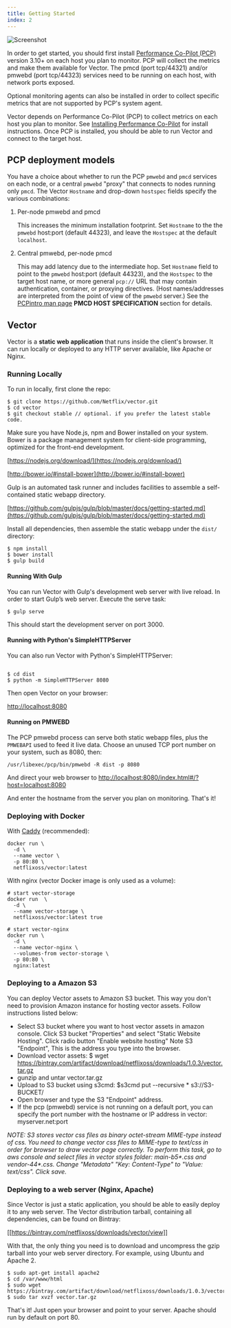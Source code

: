 ```yaml
---
title: Getting Started
index: 2
---
```


![Screenshot](img/screenshot.png)

In order to get started, you should first install [Performance Co-Pilot (PCP)](http://pcp.io/) version 3.10+ on each host you plan to monitor. PCP will collect the metrics and make them available for Vector.  The pmcd (port tcp/44321) and/or pmwebd (port tcp/44323) services need to be running on each host, with network ports exposed.

Optional monitoring agents can also be installed in order to collect specific metrics that are not supported by PCP's system agent.

Vector depends on Performance Co-Pilot (PCP) to collect metrics on each host you plan to monitor.
See [Installing Performance Co-Pilot](Installing-Performance-Co-Pilot) for install instructions.
Once PCP is installed, you should be able to run Vector and connect to the target host.

## PCP deployment models

You have a choice about whether to run the PCP `pmwebd` and `pmcd` services on each node,
or a central `pmwebd` "proxy" that connects to nodes running only `pmcd`.  The Vector `Hostname` and drop-down `hostspec` fields specify the various combinations:

1. Per-node pmwebd and pmcd

    This increases the minimum installation footprint.  Set `Hostname` to the the `pmwebd` host:port (default 44323), and leave the `Hostspec` at the default `localhost`.

2. Central pmwebd, per-node pmcd

    This may add latency due to the intermediate hop.  Set `Hostname` field to point to the `pmwebd` host:port (default 44323), and the `Hostspec` to the target host name, or more general `pcp://` URL that may contain authentication, container, or proxying directives.  (Host names/addresses are interpreted from the point of view of the `pmwebd` server.)  See the [PCPintro man page](http://www.pcp.io/man/man1/pcpintro.1.html) **PMCD HOST SPECIFICATION** section for details.

## Vector

Vector is a **static web application** that runs inside the client's browser. It can run locally or deployed to any HTTP server available, like Apache or Nginx.

### Running Locally

To run in locally, first clone the repo:

```
$ git clone https://github.com/Netflix/vector.git
$ cd vector
$ git checkout stable // optional. if you prefer the latest stable code.
```

Make sure you have Node.js, npm and Bower installed on your system. Bower is a package management system for client-side programming, optimized for the front-end development.

[https://nodejs.org/download/](https://nodejs.org/download/)

[http://bower.io/#install-bower](http://bower.io/#install-bower)

Gulp is an automated task runner and includes facilities to assemble a self-contained static webapp directory.

[https://github.com/gulpjs/gulp/blob/master/docs/getting-started.md](https://github.com/gulpjs/gulp/blob/master/docs/getting-started.md)

Install all dependencies, then assemble the static webapp under the `dist/` directory:

```
$ npm install
$ bower install
$ gulp build
```

#### Running With Gulp

You can run Vector with Gulp's development web server with live reload. In order to start Gulp’s web server.  Execute the serve task:

```
$ gulp serve
```

This should start the development server on port 3000.

#### Running with Python's SimpleHTTPServer

You can also run Vector with Python's SimpleHTTPServer:

```

$ cd dist
$ python -m SimpleHTTPServer 8080
```

Then open Vector on your browser:

[http://localhost:8080](http://localhost:8080)

#### Running on PMWEBD

The PCP pmwebd process can serve both static webapp files, plus the `PMWEBAPI` used to feed it live data.  Choose an unused TCP port number on your system, such as 8080, then:

```
/usr/libexec/pcp/bin/pmwebd -R dist -p 8080
```

And direct your web browser to [http://localhost:8080/index.html#/?host=localhost:8080](http://localhost:8080#/?host=localhost:8080)

And enter the hostname from the server you plan on monitoring. That's it!

### Deploying with Docker

With [Caddy](https://github.com/mholt/caddy) (recommended):

```
docker run \
  -d \
  --name vector \
  -p 80:80 \
  netflixoss/vector:latest
```

With nginx (vector Docker image is only used as a volume):

```
# start vector-storage
docker run  \
  -d \
  --name vector-storage \
  netflixoss/vector:latest true

# start vector-nginx
docker run \
  -d \
  --name vector-nginx \
  --volumes-from vector-storage \
  -p 80:80 \
  nginx:latest
```

### Deploying to a Amazon S3

You can deploy Vector assets to Amazon S3 bucket. This way you don't need to provision Amazon instance for hosting vector assets. Follow instructions listed below:

* Select S3 bucket where you want to host vector assets in amazon console. Click S3 bucket "Properties" and select "Static Website Hosting". Click radio button "Enable website hosting" Note S3 "Endpoint", This is the address you type into the browser.
* Download vector assets: $ wget https://bintray.com/artifact/download/netflixoss/downloads/1.0.3/vector.tar.gz
* gunzip and untar vector.tar.gz
* Upload to S3 bucket using s3cmd: $s3cmd put --recursive * s3://S3-BUCKET/
* Open browser and type the S3 "Endpoint" address.
* If the pcp (pmwebd) service is not running on a default port, you can specify the port number with the hostname or IP address in vector: myserver.net:port

_NOTE: S3 stores vector css files as binary octet-stream MIME-type instead of css. You need to change vector css files to MIME-type to text/css in order for browser to draw vector page correctly. To perform this task, go to aws console and select files in vector styles folder: main-b5*.css and vendor-44*.css. Change "Metadata" "Key: Content-Type" to "Value: text/css". Click save._

### Deploying to a web server (Nginx, Apache)

Since Vector is just a static application, you should be able to easily deploy it to any web server. The Vector distribution tarball, containing all dependencies, can be found on Bintray:

[[https://bintray.com/netflixoss/downloads/vector/view]]

With that, the only thing you need is to download and uncompress the gzip tarball into your web server directory. For example, using Ubuntu and Apache 2.

```
$ sudo apt-get install apache2
$ cd /var/www/html
$ sudo wget https://bintray.com/artifact/download/netflixoss/downloads/1.0.3/vector.tar.gz
$ sudo tar xvzf vector.tar.gz
```

That's it! Just open your browser and point to your server. Apache should run by default on port 80.
